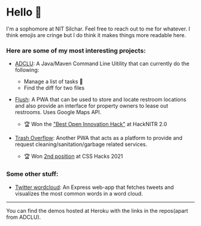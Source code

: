 # Hello 👋
I'm a sophomore at NIT Silchar. Feel free to reach out to me for whatever. I think emojis are cringe but I do think it makes things more readable here. 
### Here are some of my most interesting projects: 

* [ADCLU](https://github.com/AdityaKotari/ADCLU): A Java/Maven Command Line Uitility that can currently do the following:
  * Manage a list of tasks 📝
  * Find the diff for two files 


* [Flush](https://github.com/AdityaKotari/flush): A PWA that can be used to store and locate restroom locations and also provide an interface for property owners to lease out restrooms. Uses Google Maps API. 
  * 🏆 Won the ["Best Open Innovation Hack"](https://devfolio.co/submissions/flush-cde7) at HackNITR 2.0 

* [Trash Overflow](https://github.com/AdityaKotari/trash-overflow): Another PWA that acts as a platform to provide and request cleaning/sanitation/garbage related services.
  * 🏆 Won [2nd position](https://www.facebook.com/groups/186753138074295/permalink/4107101392706097/) at CSS Hacks 2021 
  
 ### Some other stuff: 
 
 * [Twitter wordcloud](https://github.com/AdityaKotari/twitter-wordcloud): An Express web-app that fetches tweets and visualizes the most common words in a word cloud. 
---
You can find the demos hosted at Heroku with the links in the repos(apart from ADCLU). 
 
 


